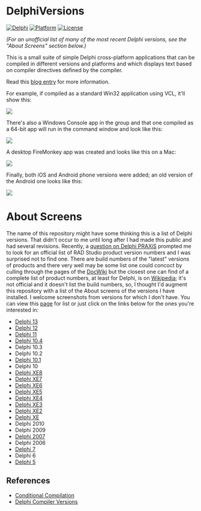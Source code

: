 DelphiVersions
==============

[![Delphi](https://img.shields.io/badge/Delphi-RAD%20Studio-red.svg)](https://www.embarcadero.com/products/rad-studio)
[![Platform](https://img.shields.io/badge/Platform-ALL-blue.svg)]()
[![License](https://img.shields.io/badge/License-MIT-green.svg)](LICENSE)

*(For an unofficial list of many of the most recent Delphi versions, see the "About Screens" section below.)*

This is a small suite of simple Delphi cross-platform applications that can be compiled in different versions and platforms and which displays text based on compiler directives defined by the compiler.

Read this [blog entry](https://corneliusconcepts.tech/programming-delphi-various-platforms-and-versions) for more information.

For example, if compiled as a standard Win32 application using VCL, it'll show this:

![](https://corneliusconcepts.tech/sites/default/files/10SeattleVCL_Win64_DebugSM.png)

There's also a Windows Console app in the group and that one compiled as a 64-bit app will run in the command window and look like this:

![](https://corneliusconcepts.tech/sites/default/files/XE_ConoleSM.png)

A desktop FireMonkey app was created and looks like this on a Mac:

![](https://corneliusconcepts.tech/sites/default/files/Delphi12-FireMonkey-MacOS64-DEBUG.png)

Finally, both iOS and Android phone versions were added; an old version of the Android one looks like this:

![](https://corneliusconcepts.tech/sites/default/files/AndroidPhone2.jpg)

# About Screens

The name of this repository might have some thinking this is a list of Delphi versions. That didn't occur to me until long after I had made this public and had several revisions. Recently, a [question on Delphi PRAXiS](https://en.delphipraxis.net/topic/11883-where-can-i-find-the-official-version-numbers-of-the-embarcadero-products/) prompted me to look for an official list of RAD Studio product version numbers and I was surprised not to find one. There are build numbers of the "latest" versions of products and there very well may be some list one could concoct by culling through the pages of the [DocWiki](https://docwiki.embarcadero.com/) but the closest one can find of a complete list of product numbers, at least for Delphi, is on [Wikipedia](https://en.wikipedia.org/wiki/History_of_Delphi_(software)); it's not official and it doesn't list the build numbers, so, I thought I'd augment this repository with a list of the About screens of the versions I have installed. I welcome screenshots from versions for which I don't have. You can view this [page](https://github.com/corneliusdavid/DelphiVersions/tree/master/AboutScreens) for list or just click on the links below for the ones you're interested in:

- [Delphi 13](AboutScreens/D13-64.png)
- [Delphi 12](AboutScreens/D12.1.png)
- [Delphi 11](AboutScreens/D11.3.png)
- [Delphi 10.4](AboutScreens/D10.4.png)
- Delphi 10.3 
- Delphi 10.2
- [Delphi 10.1](AboutScreens/D10.1.png)
- Delphi 10
- [Delphi XE8](AboutScreens/DXE8.png)
- [Delphi XE7](AboutScreens/DXE7.png)
- [Delphi XE6](AboutScreens/DXE6.png)
- [Delphi XE5](AboutScreens/DXE5.png)
- [Delphi XE4](AboutScreens/DXE4.png)
- [Delphi XE3](AboutScreens/DXE3.png)
- [Delphi XE2](AboutScreens/DXE2.png)
- [Delphi XE](AboutScreens/DXE.png)
- Delphi 2010
- Delphi 2009
- [Delphi 2007](AboutScreens/D2007.png)
- Delphi 2006
- [Delphi 7](AboutScreens/D7.png)
- Delphi 6
- [Delphi 5](AboutScreens/D5.png)

## References

- [Conditional Compilation](https://docwiki.embarcadero.com/RADStudio/Florence/en/Conditional_compilation_(Delphi))
- [Delphi Compiler Versions](https://docwiki.embarcadero.com/RADStudio/Florence/en/Compiler_Versions)
